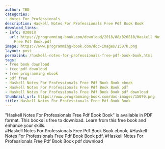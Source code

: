 ```yaml
---
author: TBD
categories:
- Notes For Professionals
description: Haskell Notes For Professionals Free Pdf Book Book
download_links:
- info: 020818
  url: https://programming-book.com/download/2018/08/020818/Haskell Notes For Professionals
    Free Pdf Book.pdf
image: https://www.programming-book.com/doc-images/15070.png
layout: post
permalink: /haskell-notes-for-professionals-free-pdf-book-book.html
tags:
- free book download
- free pdf download
- free programming ebook
- pdf free
- Haskell Notes For Professionals Free Pdf Book Book ebook
- Haskell Notes For Professionals Free Pdf Book Book pdf
- Haskell Notes For Professionals Free Pdf Book Book pdf download
thumbnail_url: https://www.programming-book.com/doc-images/15070.png
title: Haskell Notes For Professionals Free Pdf Book Book
---
```


 
<div class="item-desc text-justify">
  "Haskell Notes For Professionals Free Pdf Book Book" is available in PDF format. This books is free to download. Learn from this free book and enhance your skills.
  <br>
  #Haskell Notes For Professionals Free Pdf Book Book ebook, #Haskell Notes For Professionals Free Pdf Book Book pdf, #Haskell Notes For Professionals Free Pdf Book Book pdf download
</div>